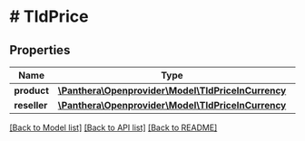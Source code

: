 # # TldPrice

## Properties

Name | Type | Description | Notes
------------ | ------------- | ------------- | -------------
**product** | [**\Panthera\Openprovider\Model\TldPriceInCurrency**](TldPriceInCurrency.md) |  | [optional]
**reseller** | [**\Panthera\Openprovider\Model\TldPriceInCurrency**](TldPriceInCurrency.md) |  | [optional]

[[Back to Model list]](../../README.md#models) [[Back to API list]](../../README.md#endpoints) [[Back to README]](../../README.md)
